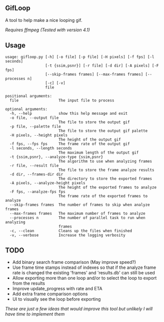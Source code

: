 GifLoop
----
A tool to help make a nice looping gif.

_Requires ffmpeg (Tested with version 4.1)_


Usage
----
```
usage: gifloop.py [-h] [-o file] [-p file] [-H pixels] [-f fps] [-l seconds]
                  [-t {ssim,psnr}] [-r file] [-d dir] [-A pixels] [-F fps]
                  [--skip-frames frames] [--max-frames frames] [--processes n]
                  [-c] [-v]
                  file

positional arguments:
  file                  The input file to process

optional arguments:
  -h, --help            show this help message and exit
  -o file, --output file
                        The file to store the output gif
  -p file, --palette file
                        The file to store the output gif palette
  -H pixels, --height pixels
                        The height of the output gif
  -f fps, --fps fps     The frame rate of the output gif
  -l seconds, --length seconds
                        The maximum length of the output gif
  -t {ssim,psnr}, --analyze-type {ssim,psnr}
                        The algorithm to use when analyzing frames
  -r file, --result file
                        The file to store the frame analyze results
  -d dir, --frames-dir dir
                        The directory to store the exported frames
  -A pixels, --analyze-height pixels
                        The height of the exported frames to analyze
  -F fps, --analyze-fps fps
                        The frame rate of the exported frames to analyze
  --skip-frames frames  The number of frames to skip when analyze frames
  --max-frames frames   The maximum number of frames to analyze
  --processes n         The number of parallel task to run when analyzing
                        frames
  -c, --clean           Cleans up the files when finished
  -v, --verbose         Increase the logging verbosity
```


TODO
----
- Add binary search frame comparison (May improve speed?)
- Use frame time stamps instead of indexes so that if the analyze frame rate is changed the existing 'frames' and 'results.db' can still be used 
- Allow exporting more than one loop and/or to select the loop to export from the results
- Improve update_progress with rate and ETA
- Add extra frame comparison options
- UI to visually see the loop before exporting

_These are just a few ideas that would improve this tool but unlikely I will have time to implement them_
